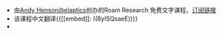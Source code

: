 - 由[Andy Henson@elaptics](https://twitter.com/elaptics)创办的Roam Research 免费文字课程，[订阅链接](https://roam.elaptics.co.uk/learn)
- 该课程中文翻译{{[[embed]]: ((8yISQsaeE))}}
- 
